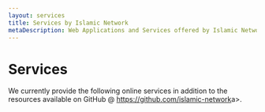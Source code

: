```yaml
---
layout: services
title: Services by Islamic Network
metaDescription: Web Applications and Services offered by Islamic Network
---
```


<div class="row">
    <div class="col-sm-12">
    <h1>Services</h1>
    <p>
        We currently provide the following online services in addition to the resources 
        available on GitHub @ <a href="https://github.com/islamic-network" target="_blank">https://github.com/islamic-network</a>a>.
    </p>
    </div>
</div>

